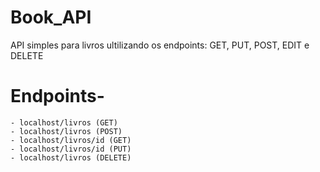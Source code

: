 # Book_API
API simples para livros ultilizando os endpoints: GET, PUT, POST, EDIT e DELETE

# Endpoints- 
    - localhost/livros (GET)
    - localhost/livros (POST)
    - localhost/livros/id (GET)
    - localhost/livros/id (PUT)
    - localhost/livros (DELETE)



